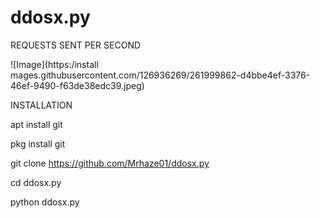 
# ddosx.py

REQUESTS SENT PER SECOND

![Image](https:/install mages.githubusercontent.com/126936269/261999862-d4bbe4ef-3376-46ef-9490-f63de38edc39.jpeg)

INSTALLATION

apt install git

pkg install git

git clone https://github.com/Mrhaze01/ddosx.py

cd ddosx.py

python ddosx.py
